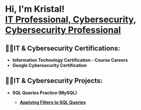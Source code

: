<h1>Hi, I'm Kristal! <br/><a href="https://github.com/kristalscarter".>IT Professional, Cybersecurity</a>, <a href="https://www.linkedin.com/in/kristalscarter/">Cybersecurity Professional</a>

<h2>👨‍💻IT & Cybersecurity Certifications:</h2>

- <b>Information Technology Certification - Course Careers
- <b>Google Cybersecurity Certification
  
<h2>👨‍💻IT & Cybersecurity Projects:</h2>

- <b>SQL Queries Practice (MySQL)
  - [Applying Filters to SQL Queries](https://github.com/kristalscarter/Apply-Filters-to-SQL-Queries)
  
